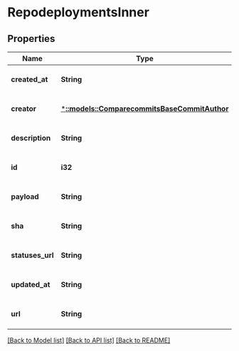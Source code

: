 # RepodeploymentsInner

## Properties
Name | Type | Description | Notes
------------ | ------------- | ------------- | -------------
**created_at** | **String** |  | [optional] [default to null]
**creator** | [***::models::ComparecommitsBaseCommitAuthor**](comparecommits_base_commit_author.md) |  | [optional] [default to null]
**description** | **String** |  | [optional] [default to null]
**id** | **i32** |  | [optional] [default to null]
**payload** | **String** |  | [optional] [default to null]
**sha** | **String** |  | [optional] [default to null]
**statuses_url** | **String** |  | [optional] [default to null]
**updated_at** | **String** |  | [optional] [default to null]
**url** | **String** |  | [optional] [default to null]

[[Back to Model list]](../README.md#documentation-for-models) [[Back to API list]](../README.md#documentation-for-api-endpoints) [[Back to README]](../README.md)


